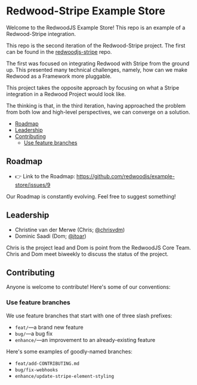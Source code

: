 # Redwood-Stripe Example Store

Welcome to the RedwoodJS Example Store!
This repo is an example of a Redwood-Stripe integration.

This repo is the second iteration of the Redwood-Stripe project.
The first can be found in the [redwoodjs-stripe](https://github.com/chrisvdm/redwoodjs-stripe) repo.

The first was focused on integrating Redwood with Stripe from the ground up.
This presented many technical challenges, namely, how can we make Redwood as a Framework more pluggable.

This project takes the opposite approach by focusing on what a Stripe integration in a Redwood Project would look like.

The thinking is that, in the third iteration, having approached the problem from both low and high-level perspectives, we can converge on a solution.

  - [Roadmap](https://github.com/redwoodjs/example-store/issues/9)
  - [Leadership](#leadership)
  - [Contributing](#contributing)
    - [Use feature branches](#use-feature-branches)

## Roadmap

- 👉 Link to the Roadmap: https://github.com/redwoodjs/example-store/issues/9

Our Roadmap is constantly evolving. Feel free to suggest something!

## Leadership

- Christine van der Merwe (Chris; [@chrisvdm](https://github.com/chrisvdm))
- Dominic Saadi (Dom; [@jtoar](https://github.com/jtoar))

Chris is the project lead and Dom is point from the RedwoodJS Core Team.
Chris and Dom meet biweekly to discuss the status of the project.

## Contributing

Anyone is welcome to contribute! Here's some of our conventions:

### Use feature branches

We use feature branches that start with one of three slash prefixes:

- `feat/`—a brand new feature
- `bug/`—a bug fix
- `enhance/`—an improvement to an already-existing feature

Here's some examples of goodly-named branches:

- `feat/add-CONTRIBUTING.md`
- `bug/fix-webhooks`
- `enhance/update-stripe-element-styling`
